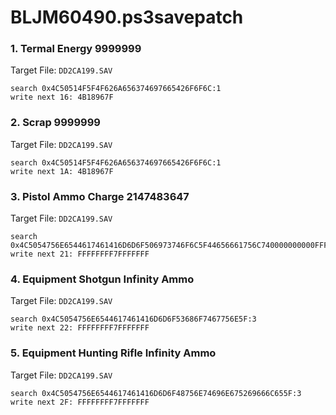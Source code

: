 # BLJM60490.ps3savepatch

### 1. Termal Energy 9999999

Target File: `DD2CA199.SAV`

```
search 0x4C50514F5F4F626A656374697665426F6F6C:1
write next 16: 4B18967F
```

### 2. Scrap 9999999

Target File: `DD2CA199.SAV`

```
search 0x4C50514F5F4F626A656374697665426F6F6C:1
write next 1A: 4B18967F
```

### 3. Pistol Ammo Charge 2147483647

Target File: `DD2CA199.SAV`

```
search 0x4C5054756E6544617461416D6D6F506973746F6C5F44656661756C740000000000FFFFFFFF0000:1
write next 21: FFFFFFFF7FFFFFFF
```

### 4. Equipment Shotgun Infinity Ammo

Target File: `DD2CA199.SAV`

```
search 0x4C5054756E6544617461416D6D6F53686F7467756E5F:3
write next 22: FFFFFFFF7FFFFFFF
```

### 5. Equipment Hunting Rifle Infinity Ammo

Target File: `DD2CA199.SAV`

```
search 0x4C5054756E6544617461416D6D6F48756E74696E675269666C655F:3
write next 2F: FFFFFFFF7FFFFFFF
```

